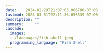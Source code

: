 ```yaml
---
date:    2024-02-29T21:07:03.006780-07:00
lastmod: 2024-03-01T22:11:36.656539-07:00
description: ""
summary:     ""
cascade:
  images:
  - /languages/fish-shell.jpeg
  programming_language: "Fish Shell"
---
```

